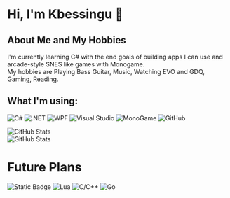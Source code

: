 # Hi, I'm Kbessingu 👋

## About Me and My Hobbies
I'm currently learning C# with the end goals of building apps I can use and
arcade-style SNES like games with Monogame.</br>
My hobbies are Playing Bass Guitar, Music, Watching EVO and GDQ, Gaming, Reading.



## **What I'm using:**  
![C#](https://custom-icon-badges.demolab.com/badge/C%23-%2300599C.svg?logo=cshrp&logoColor=purple)
![.NET](https://img.shields.io/badge/.NET-purple?logo=.net)
![WPF](https://img.shields.io/badge/WPF-purple?logo=.net)
![Visual Studio](https://custom-icon-badges.demolab.com/badge/Visual%20Studio-5C2D91.svg?&logo=visualstudio&logoColor=white)
![MonoGame](https://img.shields.io/badge/MonoGame-black?logo=monogame)
![GitHub](https://img.shields.io/badge/GitHub-black?logo=github)

![GitHub Stats](https://github-readme-stats.vercel.app/api?username=Kbessingu&theme=nord&show_icons=true&hide_border=true&count_private=true)</br>
![GitHub Stats](https://github-readme-stats.vercel.app/api/top-langs/?username=Kbessingu&theme=nord&show_icons=true&hide_border=true&layout=compact)
# Future Plans
![Static Badge](https://img.shields.io/badge/Python-Pygame-blue?logo=Python) 
![Lua](https://img.shields.io/badge/Lua-Love2D-%232C2D72.svg?logo=lua&logoColor=white) 
![C/C++](https://img.shields.io/badge/C++-Raylib-%2300599C.svg?logo=c%2B%2B&logoColor=white)
![Go](https://img.shields.io/badge/Go-%2300ADD8.svg?&logo=go&logoColor=white)

<!--
---
**What I'm using:**</br>
![Visual Studio Code](https://custom-icon-badges.demolab.com/badge/Visual%20Studio%20Code-0078d7.svg?logo=vsc&logoColor=white)
![C#](https://img.shields.io/badge/C%23-blue?logo=csharp)
![.NET](https://img.shields.io/badge/.NET-purple?logo=.net)
![WPF](https://img.shields.io/badge/WPF-blue?logo=windows)
![Monogame](https://img.shields.io/badge/MonoGame-black?logo=monogame)
![Visual Studio](https://img.shields.io/badge/Visual%20Studio-purple?logo=visualstudio)
![Git](https://img.shields.io/badge/GitHub-black?logo=github)
---
## Future Plans
Explore other game frameworks like Pygame-ce, Love2D, and Raylib.


**Kbessingu/Kbessingu** is a ✨ _special_ ✨ repository because its `README.md` (this file) appears on your GitHub profile.

Learning C# with end goals: build desktop apps i can use and create arcade-style SNES like game with Monogame.
![C++](https://img.shields.io/badge/c++-%2300599C.svg?style=for-the-badge&logo=c%2B%2B&logoColor=white)
![Pygame](https://img.shields.io/badge/Pygame--CE-3670A0?style=for-the-badge&logo=python&logoColor=ffdd54)
![Krita](https://img.shields.io/badge/Krita-203759?style=for-the-badge&logo=krita&logoColor=EEF37B)
![Aseprite](https://img.shields.io/badge/Aseprite-FFFFFF?style=for-the-badge&logo=Aseprite&logoColor=#7D929E)
![Visual Studio Code](https://img.shields.io/badge/Visual%20Studio%20Code-0078d7.svg?style=for-the-badge&logo=visual-studio-code&logoColor=white)
Here are some ideas to get you started:

- 🔭 I’m currently working on ...
- 🌱 I’m currently learning ...
- 👯 I’m looking to collaborate on ...
- 🤔 I’m looking for help with ...
- 💬 Ask me about ...
- 📫 How to reach me: ...
- 😄 Pronouns: ...
- ⚡ Fun fact: ...

-->
